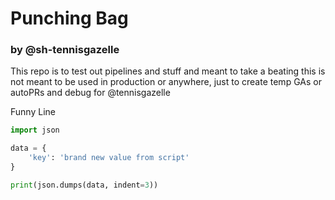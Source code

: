 # Punching Bag
### by @sh-tennisgazelle


This repo is to test out pipelines and stuff and meant to take a beating
this is not meant to be used in production or anywhere, just to create temp GAs or autoPRs and debug for @tennisgazelle

Funny Line

```python
import json

data = {
    'key': 'brand new value from script'
}

print(json.dumps(data, indent=3))
```

